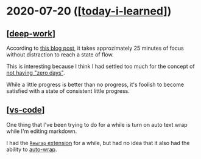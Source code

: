 # 2020-07-20 ([[today-i-learned]])

## [[deep-work]]

According to [this blog
post](https://azeria-labs.com/the-importance-of-deep-work-the-30-hour-method-for-learning-a-new-skill/),
it takes approzimately 25 minutes of focus without distraction to reach a state
of flow.

This is interesting because I think I had settled too much for the concept of
[not having "zero
days"](https://medium.com/@fayadh56/the-concept-of-no-more-zero-days-and-why-motivation-is-fleeting-9c1c307f8948).

While a little progress is better than no progress, it's foolish to become
satisfied with a state of consistent little progress.

## [[vs-code]]

One thing that I've been trying to do for a while is turn on auto text wrap
while I'm editing markdown.

I had the [`Rewrap`
extension](https://marketplace.visualstudio.com/items?itemName=stkb.rewrap) for
a while, but had no idea that it also had the ability to [auto-wrap](https://github.com/stkb/Rewrap/wiki/Auto-wrap).

[//begin]: # "Autogenerated link references for markdown compatibility"
[today-i-learned]: ../today-i-learned "Today I Learned"
[deep-work]: ../../topics/productivity/deep-work "Deep Work"
[vs-code]: ../../topics/tools/vs-code "VS Code"
[//end]: # "Autogenerated link references"

